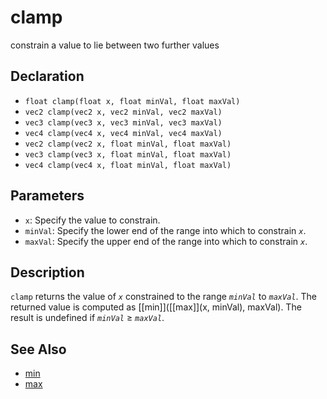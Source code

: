 # clamp

constrain a value to lie between two further values

## Declaration
- ``float clamp(float x, float minVal, float maxVal)``
- ``vec2 clamp(vec2 x, vec2 minVal, vec2 maxVal)``
- ``vec3 clamp(vec3 x, vec3 minVal, vec3 maxVal)``
- ``vec4 clamp(vec4 x, vec4 minVal, vec4 maxVal)``
- ``vec2 clamp(vec2 x, float minVal, float maxVal)``
- ``vec3 clamp(vec3 x, float minVal, float maxVal)``
- ``vec4 clamp(vec4 x, float minVal, float maxVal)``

## Parameters
- ``x``:  Specify the value to constrain.
- ``minVal``:  Specify the lower end of the range into which to constrain _`x`_.
- ``maxVal``:  Specify the upper end of the range into which to constrain _`x`_.
## Description
`clamp` returns the value of _`x`_ constrained to the range _`minVal`_ to _`maxVal`_. The returned value is computed as [[min]]([[max]](x, minVal), maxVal). The result is undefined if _`minVal`_ ≥ _`maxVal`_.
## See Also
- [min](./min)
- [max](./max)